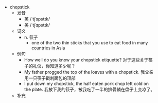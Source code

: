 - chopstick
  - 发音
    - 英 /'tʃɒpstɪk/
    - 美 /'tʃɑpstɪk/
  - 词义
    - n. 筷子
      - one of the two thin sticks that you use to eat food in many countries in Asia
  - 例句
    - How well do you know your chopstick etiquette? 对于这些关于筷子的礼仪，你知道多少呢？
    - My father progged the top of the loaves with a chopstick. 我父亲用一只筷子戳刺面包的顶部
    - I put down my chopstick, the half eaten pork chop left cold on the plate. 我放下我的筷子，被我吃了一半的排骨躺在盘子上变凉了。
  - 补充